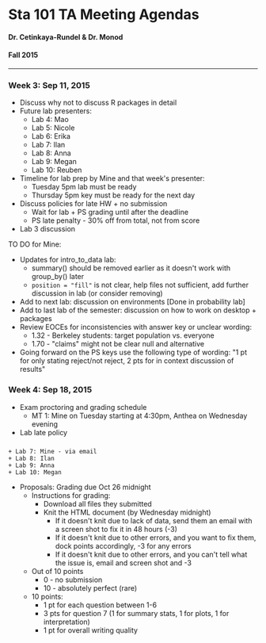 Sta 101 TA Meeting Agendas
===========================

#### Dr. Cetinkaya-Rundel & Dr. Monod
#### Fall 2015

* * *

### Week 3: Sep 11, 2015

* Discuss why not to discuss R packages in detail
* Future lab presenters:
    + Lab 4: Mao
    + Lab 5: Nicole
    + Lab 6: Erika
    + Lab 7: Ilan
    + Lab 8: Anna
    + Lab 9: Megan
    + Lab 10: Reuben
* Timeline for lab prep by Mine and that week's presenter:
    + Tuesday 5pm lab must be ready 
    + Thursday 5pm key must be ready for the next day
* Discuss policies for late HW + no submission
    + Wait for lab + PS grading until after the deadline
    + PS late penalty - 30% off from total, not from score
* Lab 3 discussion

TO DO for Mine:
* Updates for intro_to_data lab:
  + summary() should be removed earlier as it doesn't work with group_by() later
  + `position = "fill"` is not clear, help files not sufficient, add
  further discussion in lab (or consider removing)
* Add to next lab: discussion on environments [Done in probability lab]
* Add to last lab of the semester: discussion on how to work on desktop + packages
* Review EOCEs for inconsistencies with answer key or unclear wording:
  + 1.32 - Berkeley students: target population vs. everyone
  + 1.70 - "claims" might not be clear null and alternative
* Going forward on the PS keys use the following type of wording: "1 pt for 
only stating reject/not reject, 2 pts for in context discussion of results"


### Week 4: Sep 18, 2015

* Exam proctoring and grading schedule
    - MT 1: Mine on Tuesday starting at 4:30pm, Anthea on Wednesday evening
* Lab late policy

###    

    + Lab 7: Mine - via email
    + Lab 8: Ilan
    + Lab 9: Anna
    + Lab 10: Megan

- Proposals: Grading due Oct 26 midnight
  - Instructions for grading:
    - Download all files they submitted
    - Knit the HTML document (by Wednesday midnight)
      - If it doesn't knit due to lack of data, send them an email with a screen shot to fix it in 48 hours (-3)
      - If it doesn't knit due to other errors, and you want to fix them, dock points accordingly, -3 for any errors
      - If it doesn't knit due to other errors, and you can't tell what the issue is, email and screen shot and -3
  - Out of 10 points
    - 0 - no submission
    - 10 - absolutely perfect (rare)
  - 10 points:
    - 1 pt for each question between 1-6
    - 3 pts for question 7 (1 for summary stats, 1 for plots, 1 for interpretation)
    - 1 pt for overall writing quality
 

